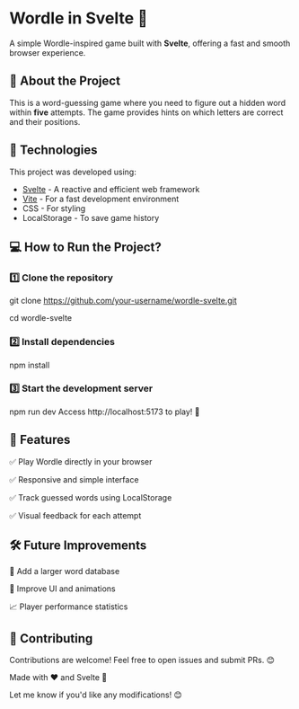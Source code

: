 # Wordle in Svelte 🎯

A simple Wordle-inspired game built with **Svelte**, offering a fast and smooth browser experience.

## 🚀 About the Project

This is a word-guessing game where you need to figure out a hidden word within **five** attempts. The game provides hints on which letters are correct and their positions.

## 🔧 Technologies

This project was developed using:

- [Svelte](https://svelte.dev/) - A reactive and efficient web framework
- [Vite](https://vitejs.dev/) - For a fast development environment
- CSS - For styling
- LocalStorage - To save game history

## 💻 How to Run the Project?

### 1️⃣ Clone the repository

git clone https://github.com/your-username/wordle-svelte.git

cd wordle-svelte

### 2️⃣ Install dependencies

npm install

### 3️⃣ Start the development server

npm run dev
Access http://localhost:5173 to play! 🎉

## 📌 Features

✅ Play Wordle directly in your browser 

✅ Responsive and simple interface 

✅ Track guessed words using LocalStorage 

✅ Visual feedback for each attempt

## 🛠 Future Improvements

🌟 Add a larger word database

🎨 Improve UI and animations

📈 Player performance statistics

## 🤝 Contributing
Contributions are welcome! Feel free to open issues and submit PRs. 😊

Made with ❤️ and Svelte 🚀


Let me know if you'd like any modifications! 😊
